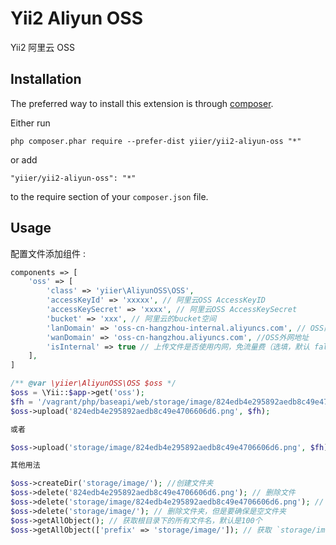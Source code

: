 Yii2 Aliyun OSS
===============
Yii2 阿里云 OSS

Installation
------------

The preferred way to install this extension is through [composer](http://getcomposer.org/download/).

Either run

```
php composer.phar require --prefer-dist yiier/yii2-aliyun-oss "*"
```

or add

```
"yiier/yii2-aliyun-oss": "*"
```

to the require section of your `composer.json` file.


Usage
-----

配置文件添加组件  :

```php
components => [
    'oss' => [
        'class' => 'yiier\AliyunOSS\OSS',
        'accessKeyId' => 'xxxxx', // 阿里云OSS AccessKeyID
        'accessKeySecret' => 'xxxx', // 阿里云OSS AccessKeySecret
        'bucket' => 'xxx', // 阿里云的bucket空间
        'lanDomain' => 'oss-cn-hangzhou-internal.aliyuncs.com', // OSS内网地址
        'wanDomain' => 'oss-cn-hangzhou.aliyuncs.com', //OSS外网地址
        'isInternal' => true // 上传文件是否使用内网，免流量费（选填，默认 false 是外网）
    ],
]
```

```php
/** @var \yiier\AliyunOSS\OSS $oss */
$oss = \Yii::$app->get('oss');
$fh = '/vagrant/php/baseapi/web/storage/image/824edb4e295892aedb8c49e4706606d6.png';
$oss->upload('824edb4e295892aedb8c49e4706606d6.png', $fh);

或者

$oss->upload('storage/image/824edb4e295892aedb8c49e4706606d6.png', $fh); // 会自动创建文件夹

其他用法

$oss->createDir('storage/image/'); //创建文件夹
$oss->delete('824edb4e295892aedb8c49e4706606d6.png'); // 删除文件
$oss->delete('storage/image/824edb4e295892aedb8c49e4706606d6.png'); // 删除文件，如果这个文件是此文件夹的最后一个文件，则会把文件夹一起删除
$oss->delete('storage/image/'); // 删除文件夹，但是要确保是空文件夹
$oss->getAllObject(); // 获取根目录下的所有文件名，默认是100个
$oss->getAllObject(['prefix' => 'storage/image/']); // 获取 `storage/image/` 目录下的所有文件名，默认是100个
```
